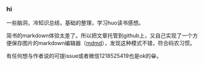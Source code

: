 ### hi

一些脑洞，冷知识总结，基础的整理，学习huo读书感想。

简书的markdown体验太差了。所以把文章托管到github上，又自己实现了一个方便保存图片的markdown编辑器（[mdmd](https://github.com/shaomingquan/mdmd.)），发现这种模式不错，符合码农习惯。

有任何想与作者说的可提issue或者微信1218525419也是ok的😁。